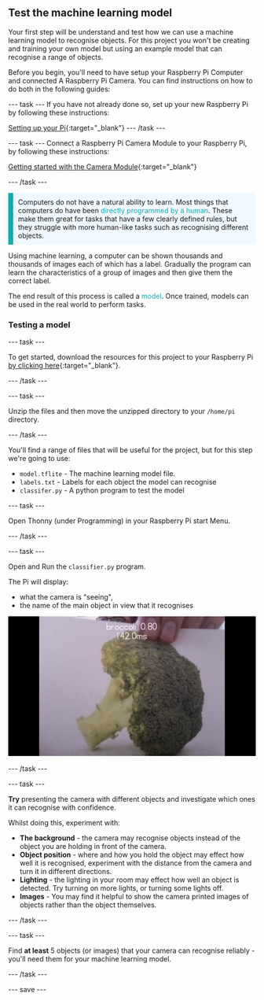 ## Test the machine learning model

Your first step will be understand and test how we can use a machine learning model to recognise objects. For this project you won't be creating and training your own model but using an example model that can recognise a range of objects.

Before you begin, you'll need to have setup your Raspberry Pi Computer and connected A Raspberry Pi Camera. You can find instructions on how to do both in the following guides:

--- task ---
If you have not already done so, set up your new Raspberry Pi by following these instructions:

[Setting up your Pi](https://projects.raspberrypi.org/en/projects/raspberry-pi-setting-up){:target="_blank"}
--- /task ---

--- task ---
Connect a Raspberry Pi Camera Module to your Raspberry Pi, by following these instructions:

[Getting started with the Camera Module](https://projects.raspberrypi.org/en/projects/getting-started-with-picamera){:target="_blank"}

--- /task ---

<p style="border-left: solid; border-width:10px; border-color: #0faeb0; background-color: aliceblue; padding: 10px;">
Computers do not have a natural ability to learn. Most things that computers do have been <span style="color: #0faeb0">directly programmed by a human</span>. These make them great for tasks that have a few clearly defined rules, but they struggle with more human-like tasks such as recognising different objects.

Using machine learning, a computer can be shown thousands and thousands of images each of which has a label. Gradually the program can learn the characteristics of a group of images and then give them the correct label.

The end result of this process is called a <span style="color: #0faeb0">model</span>. Once trained, models can be used in the real world to perform tasks. 
</p>

### Testing a model

--- task ---

 To get started, download the resources for this project to your Raspberry Pi [by clicking here](http://rpf.io/p/en/robot-face-go){:target="_blank"}.

 --- /task ---
 
 --- task ---
 
 Unzip the files and then move the unzipped directory to your `/home/pi` directory.
 
 --- /task ---
 
 You'll find a range of files that will be useful for the project, but for this step we're going to use:

 - `model.tflite` - The machine learning model file.
 - `labels.txt` - Labels for each object the model can recognise
 - `classifer.py` - A python program to test the model

--- task ---

Open Thonny (under Programming) in your Raspberry Pi start Menu. 
 
 --- /task ---

--- task ---

Open and Run the `classifier.py` program. 

The Pi will display: 
+ what the camera is "seeing", 
+ the name of the main object in view that it recognises

 ![Image of recogniser project running](images/classifier.png)

--- /task ---

--- task ---

 **Try** presenting the camera with different objects and investigate which ones it can recognise with confidence. 
 
 Whilst doing this, experiment with:
   - **The background** -  the camera may recognise objects instead of the object you are holding in front of the camera.
   - **Object position** - where and how you hold the object may effect how well it is recognised, experiment with the distance from the camera and turn it in different directions.
   - **Lighting** - the lighting in your room may effect how well an object is detected. Try turning on more lights, or turning some lights off.
   - **Images** - You may find it helpful to show the camera printed images of objects rather than the object themselves.

--- /task ---

--- task ---

Find **at least** 5 objects (or images) that your camera can recognise reliably - you'll need them for your machine learning model.

--- /task ---

--- save ---